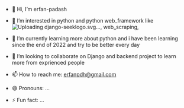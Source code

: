 - 👋 Hi, I’m erfan-padash
- 👀 I’m interested in python and python web_framework like ![Uploading django-seeklogo.svg…](), web_scraping, 
- 🌱 I’m currently learning more about python and i have been learning since the end of 2022 and try to be better every day 
- 💞️ I’m looking to collaborate on Django and backend project to learn more from exprienced people
- 📫 How to reach me: erfanpdh@gmail.com
- 😄 Pronouns: ...

- ⚡ Fun fact: ...


